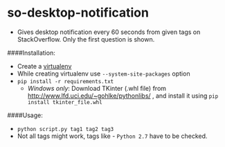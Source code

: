 # so-desktop-notification
* Gives desktop notification every 60 seconds from given tags on
  StackOverflow. Only the first question is shown.

####Installation:
* Create a [virtualenv](http://docs.python-guide.org/en/latest/dev/virtualenvs/#virtual-environments)
* While creating virtualenv use `--system-site-packages` option
* `pip install -r requirements.txt`
    * _Windows only_: Download TKinter (.whl file) from http://www.lfd.uci.edu/~gohlke/pythonlibs/ , and install it using `pip install tkinter_file.whl`

####Usage:
* `python script.py tag1 tag2 tag3`
* Not all tags might work, tags like - `Python 2.7` have to be checked.
